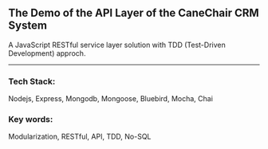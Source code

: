 ## The Demo of the API Layer of the CaneChair CRM System

A JavaScript RESTful service layer solution with TDD (Test-Driven Development) approch.

---

### Tech Stack:

Nodejs,
Express,
Mongodb,
Mongoose,
Bluebird,
Mocha,
Chai

### Key words:

Modularization, RESTful, API, TDD, No-SQL

